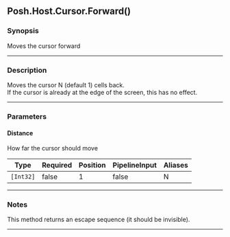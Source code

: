 Posh.Host.Cursor.Forward()
--------------------------




### Synopsis
Moves the cursor forward



---


### Description

Moves the cursor N (default 1) cells back.    
If the cursor is already at the edge of the screen, this has no effect.



---


### Parameters
#### **Distance**

How far the cursor should move






|Type     |Required|Position|PipelineInput|Aliases|
|---------|--------|--------|-------------|-------|
|`[Int32]`|false   |1       |false        |N      |





---


### Notes
This method returns an escape sequence (it should be invisible).



---
